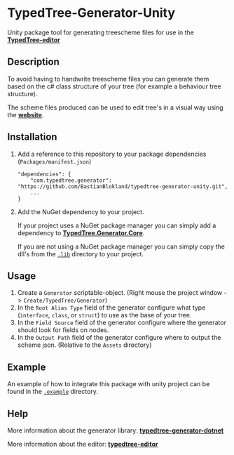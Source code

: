 # TypedTree-Generator-Unity

Unity package tool for generating treescheme files for use in the [**TypedTree-editor**](https://github.com/bastianblokland/typedtree-editor)

## Description
To avoid having to handwrite treescheme files you can generate them based on the c# class
structure of your tree (for example a behaviour tree structure).

The scheme files produced can be used to edit tree's in a visual way using the [**website**](https://bastian.tech/tree).

## Installation
1. Add a reference to this repository to your package dependencies (`Packages/manifest.json`)

    ```
    "dependencies": {
        "com.typedtree.generator": "https://github.com/BastianBlokland/typedtree-generator-unity.git",
        ...
    }
    ```
2. Add the NuGet dependency to your project.

    If your project uses a NuGet package manager you can simply add a dependency to [**TypedTree.Generator.Core**](https://www.nuget.org/packages/TypedTree.Generator.Core/).

    If you are not using a NuGet package manager you can simply copy the dll's from the [`.lib`](https://github.com/BastianBlokland/typedtree-generator-unity/tree/master/.lib) directory to your project.

## Usage
1. Create a `Generator` scriptable-object. (Right mouse the project window -> `Create/TypedTree/Generator`)
2. In the `Root Alias Type` field of the generator configure what type (`interface`, `class`, or `struct`) to use as the base of your tree.
3. In the `Field Source` field of the generator configure where the generator should look for fields on nodes.
4. In the `Output Path` field of the generator configure where to output the scheme json. (Relative to the `Assets` directory)

## Example
An example of how to integrate this package with unity project can be found in the [`.example`](https://github.com/BastianBlokland/typedtree-generator-unity/tree/master/.example) directory.

## Help
More information about the generator library: [**typedtree-generator-dotnet**](https://github.com/BastianBlokland/typedtree-generator-dotnet)

More information about the editor: [**typedtree-editor**](https://github.com/BastianBlokland/typedtree-editor)

